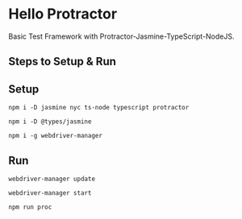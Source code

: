 # Hello Protractor
Basic Test Framework with Protractor-Jasmine-TypeScript-NodeJS.

Steps to Setup & Run
----------------------

Setup
-----
`npm i -D jasmine nyc ts-node typescript protractor`

`npm i -D @types/jasmine`

`npm i -g webdriver-manager`


Run
---
`webdriver-manager update`

`webdriver-manager start`

`npm run proc`
